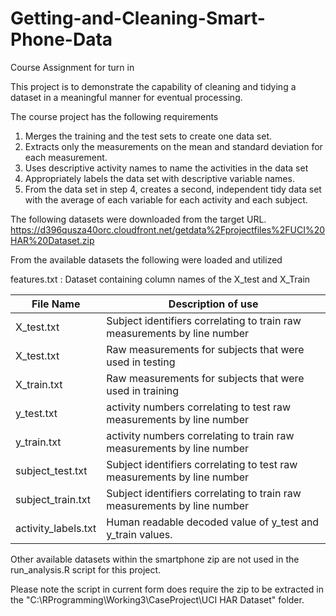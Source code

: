 # Getting-and-Cleaning-Smart-Phone-Data
Course Assignment for turn in

This project is to demonstrate the capability of cleaning and tidying a dataset in a meaningful manner for eventual processing.

The course project has the following requirements 
  1. Merges the training and the test sets to create one data set.
  2. Extracts only the measurements on the mean and standard deviation for each measurement.
  3. Uses descriptive activity names to name the activities in the data set
  4. Appropriately labels the data set with descriptive variable names.
  5. From the data set in step 4, creates a second, independent tidy data set with the average of each variable for each activity and each subject.

The following datasets were downloaded from the target URL.
https://d396qusza40orc.cloudfront.net/getdata%2Fprojectfiles%2FUCI%20HAR%20Dataset.zip

  From the available datasets the following were loaded and utilized
   
  features.txt : Dataset containing column names of the X_test and X_Train 

  File Name           | Description of use
  ------------------- | --------------------------------------------------------------------------
  X_test.txt          | Subject identifiers correlating to train raw measurements by line number
  X_test.txt          | Raw measurements for subjects that were used in testing
  X_train.txt         | Raw measurements for subjects that were used in training
  y_test.txt          | activity numbers correlating to test raw measurements by line number
  y_train.txt         | activity numbers correlating to train raw measurements by line number
  subject_test.txt    | Subject identifiers correlating to test raw measurements by line number
  subject_train.txt   | Subject identifiers correlating to train raw measurements by line number
  activity_labels.txt | Human readable decoded value of y_test and y_train values.

Other available datasets within the smartphone zip are not used in the run_analysis.R script for this project.

Please note the script in current form does require the zip to be extracted in the "C:\RProgramming\Working3\CaseProject\UCI HAR Dataset\" folder.  




  
  
  
